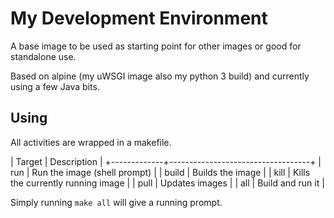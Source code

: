 # My Development Environment

A base image to be used as starting point for other images or good for standalone use.

Based on alpine (my uWSGI image also my python 3 build) and currently using a few Java bits.

## Using

All activities are wrapped in a makefile.

| Target      | Description                       |
+-------------+-----------------------------------+
| run         | Run the image (shell prompt)      |
| build       | Builds the image                  |
| kill        | Kills the currently running image |
| pull        | Updates images                    |
| all         | Build and run it                  |

Simply running ```make all``` will give a running prompt.
